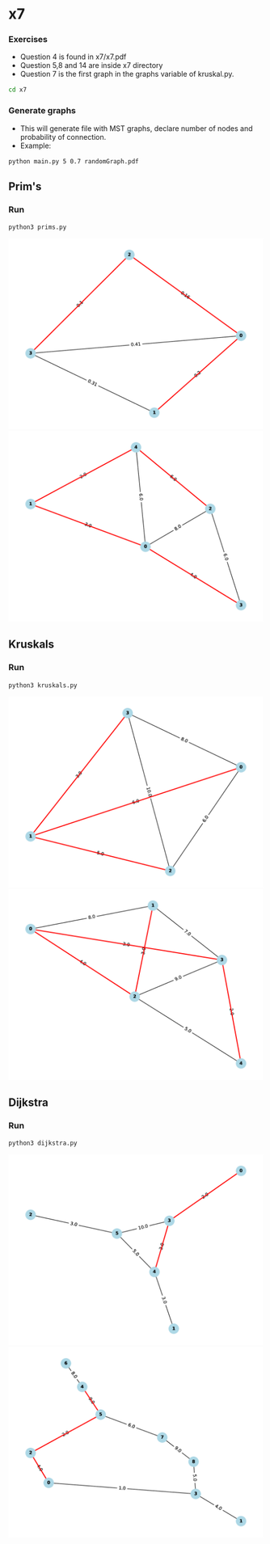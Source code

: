# x7
### Exercises
- Question 4 is found in x7/x7.pdf
- Question 5,8 and 14 are inside x7 directory
- Question 7 is the first graph in the graphs variable of kruskal.py.
```bash
cd x7
```
### Generate graphs
- This will generate file with MST graphs, declare number of nodes and probability of connection. 
- Example:
```bash
python main.py 5 0.7 randomGraph.pdf
```
## Prim's 
### Run
```bash
python3 prims.py
```
![Graph with MST 1](images/graphPrims1.png)
![Graph with MST 2](images/graphPrims2.png)

## Kruskals
### Run
```bash
python3 kruskals.py
```
![Graph with MST 3](images/graphKruskal1.png)
![Graph with MST 4](images/graphKruskal2.png)

## Dijkstra 
### Run
```bash
python3 dijkstra.py
```
![Graph with shortest path 1 ](images/graphDijkstra1.png)
![Graph with shortest path 2](images/graphDijkstra2.png)
